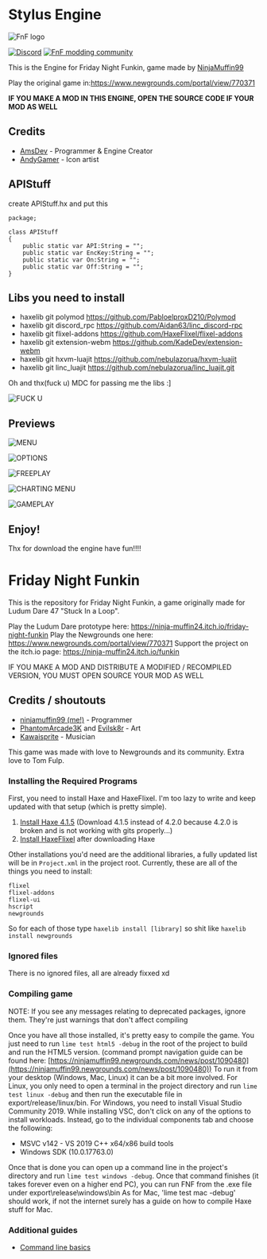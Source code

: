 # Stylus Engine

![FnF logo](assets/preload/images/funkin_logo.png)

[![Discord](https://img.shields.io/discord/808039740464300104?label=discord)](https://discord.gg/tdAy72Bu)
[![FnF modding community](https://img.shields.io/discord/808039740464300104?label=discord)](https://discord.gg/Aw4dzGRC)

This is the Engine for Friday Night Funkin, game made by  [NinjaMuffin99](https://twitter.com/ninja_muffin99) 

Play the original game in:https://www.newgrounds.com/portal/view/770371

**IF YOU MAKE A MOD IN THIS ENGINE, OPEN THE SOURCE CODE IF YOUR MOD AS WELL**

## Credits
- [AmsDev](https://twitter.com/AmsDev2) - Programmer & Engine Creator
- [AndyGamer](https://twitter.com/AndyGamer1116YT) - Icon artist

## APIStuff

create APIStuff.hx
and put this

`````
package;

class APIStuff
{
	public static var API:String = "";
	public static var EncKey:String = "";
	public static var On:String = "";
	public static var Off:String = "";
}
`````

## Libs you need to install

- haxelib git polymod https://github.com/PabloelproxD210/Polymod
- haxelib git discord_rpc https://github.com/Aidan63/linc_discord-rpc
- haxelib git flixel-addons https://github.com/HaxeFlixel/flixel-addons
- haxelib git extension-webm https://github.com/KadeDev/extension-webm
- haxelib git hxvm-luajit https://github.com/nebulazorua/hxvm-luajit
- haxelib git linc_luajit https://github.com/nebulazorua/linc_luajit.git

Oh and thx(fuck u) MDC for passing me the libs :]

![FUCK U](art/readme/fckUmdc.PNG)

## Previews

![MENU](art/readme/Menu.PNG)

![OPTIONS](art/readme/Options.PNG)

![FREEPLAY](art/readme/Freeplay.PNG)

![CHARTING MENU](art/readme/ChartingMenu.PNG)

![GAMEPLAY](art/readme/Gameplay.PNG)

## Enjoy!

Thx for download the engine have fun!!!!

# Friday Night Funkin

This is the repository for Friday Night Funkin, a game originally made for Ludum Dare 47 "Stuck In a Loop".

Play the Ludum Dare prototype here: https://ninja-muffin24.itch.io/friday-night-funkin
Play the Newgrounds one here: https://www.newgrounds.com/portal/view/770371
Support the project on the itch.io page: https://ninja-muffin24.itch.io/funkin

IF YOU MAKE A MOD AND DISTRIBUTE A MODIFIED / RECOMPILED VERSION, YOU MUST OPEN SOURCE YOUR MOD AS WELL

## Credits / shoutouts

- [ninjamuffin99 (me!)](https://twitter.com/ninja_muffin99) - Programmer
- [PhantomArcade3K](https://twitter.com/phantomarcade3k) and [Evilsk8r](https://twitter.com/evilsk8r) - Art
- [Kawaisprite](https://twitter.com/kawaisprite) - Musician

This game was made with love to Newgrounds and its community. Extra love to Tom Fulp.

### Installing the Required Programs

First, you need to install Haxe and HaxeFlixel. I'm too lazy to write and keep updated with that setup (which is pretty simple). 
1. [Install Haxe 4.1.5](https://haxe.org/download/version/4.1.5/) (Download 4.1.5 instead of 4.2.0 because 4.2.0 is broken and is not working with gits properly...)
2. [Install HaxeFlixel](https://haxeflixel.com/documentation/install-haxeflixel/) after downloading Haxe

Other installations you'd need are the additional libraries, a fully updated list will be in `Project.xml` in the project root. Currently, these are all of the things you need to install:
```
flixel
flixel-addons
flixel-ui
hscript
newgrounds
```
So for each of those type `haxelib install [library]` so shit like `haxelib install newgrounds`

### Ignored files

There is no ignored files, all are already fixxed xd

### Compiling game
NOTE: If you see any messages relating to deprecated packages, ignore them. They're just warnings that don't affect compiling

Once you have all those installed, it's pretty easy to compile the game. You just need to run `lime test html5 -debug` in the root of the project to build and run the HTML5 version. (command prompt navigation guide can be found here: [https://ninjamuffin99.newgrounds.com/news/post/1090480](https://ninjamuffin99.newgrounds.com/news/post/1090480))
To run it from your desktop (Windows, Mac, Linux) it can be a bit more involved. For Linux, you only need to open a terminal in the project directory and run `lime test linux -debug` and then run the executable file in export/release/linux/bin. For Windows, you need to install Visual Studio Community 2019. While installing VSC, don't click on any of the options to install workloads. Instead, go to the individual components tab and choose the following:
* MSVC v142 - VS 2019 C++ x64/x86 build tools
* Windows SDK (10.0.17763.0)

Once that is done you can open up a command line in the project's directory and run `lime test windows -debug`. Once that command finishes (it takes forever even on a higher end PC), you can run FNF from the .exe file under export\release\windows\bin
As for Mac, 'lime test mac -debug' should work, if not the internet surely has a guide on how to compile Haxe stuff for Mac.

### Additional guides

- [Command line basics](https://ninjamuffin99.newgrounds.com/news/post/1090480)
